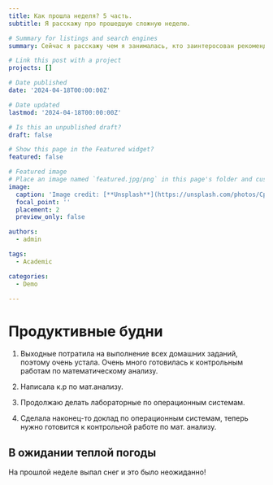 ```yaml
---
title: Как прошла неделя? 5 часть.
subtitle: Я расскажу про прошедшую сложную неделю.

# Summary for listings and search engines
summary: Сейчас я расскажу чем я занималась, кто заинтеросован рекомендую к прочтению!

# Link this post with a project
projects: []

# Date published
date: '2024-04-18T00:00:00Z'

# Date updated
lastmod: '2024-04-18T00:00:00Z'

# Is this an unpublished draft?
draft: false

# Show this page in the Featured widget?
featured: false

# Featured image
# Place an image named `featured.jpg/png` in this page's folder and customize its options here.
image:
  caption: 'Image credit: [**Unsplash**](https://unsplash.com/photos/CpkOjOcXdUY)'
  focal_point: ''
  placement: 2
  preview_only: false

authors:
  - admin

tags:
  - Academic

categories:
  - Demo

---
```



# Продуктивные будни

1. Выходные потратила на выполнение всех домашних заданий, поэтому очень устала. Очень много готовилась к контрольным работам по математическому анализу.

2. Написала к.р по мат.анализу.

3. Продолжаю делать лабораторные по операционным системам.

5. Сделала наконец-то доклад по операционным системам, теперь нужно готовится к контрольной работе по мат. анализу.



## В ожидании теплой погоды

На прошлой неделе выпал снег и это было неожиданно!
